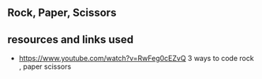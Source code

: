 ## Rock, Paper, Scissors


## resources and links used
- https://www.youtube.com/watch?v=RwFeg0cEZvQ 3 ways to code rock , paper scissors